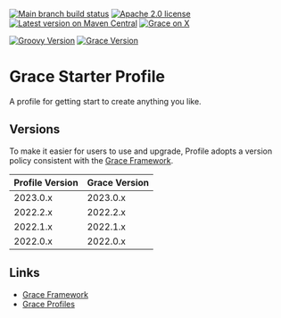 [![Main branch build status](https://github.com/grace-profiles/starter/workflows/Grace%20CI/badge.svg?style=flat)](https://github.com/grace-profiles/starter/actions?query=workflow%3A%Grace+CI%22)
[![Apache 2.0 license](https://img.shields.io/badge/License-APACHE%202.0-green.svg?logo=APACHE&style=flat)](https://opensource.org/licenses/Apache-2.0)
[![Latest version on Maven Central](https://img.shields.io/maven-central/v/org.graceframework.profiles/starter.svg?label=Maven%20Central&logo=apache-maven&style=flat)](https://search.maven.org/search?q=g:org.graceframework.profiles)
[![Grace on X](https://img.shields.io/twitter/follow/graceframework?style=social)](https://twitter.com/graceframework)

[![Groovy Version](https://img.shields.io/badge/Groovy-4.0.22-blue?style=flat&color=4298b8)](https://groovy-lang.org/releasenotes/groovy-4.0.html)
[![Grace Version](https://img.shields.io/badge/Grace-2023.0.0-blue?style=flat&color=f49b06)](https://github.com/graceframework/grace-framework/releases/tag/v2023.0.0)

# Grace Starter Profile

A profile for getting start to create anything you like.

## Versions

To make it easier for users to use and upgrade, Profile adopts a version policy consistent with the [Grace Framework](https://github.com/graceframework/grace-framework).

| Profile Version | Grace Version |
|-----------------|---------------|
| 2023.0.x        | 2023.0.x      |
| 2022.2.x        | 2022.2.x      |
| 2022.1.x        | 2022.1.x      |
| 2022.0.x        | 2022.0.x      |

## Links

- [Grace Framework](https://github.com/graceframework/grace-framework)
- [Grace Profiles](https://github.com/grace-profiles)
